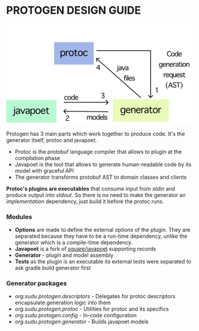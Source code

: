 PROTOGEN DESIGN GUIDE
=====================

![Architecture](architecture.svg)

Protogen has 3 main parts which work together to produce code. It's the generator itself, protoc and javapoet.

* Protoc is the protobuf language compiler that allows to plugin at the compilation phase
* Javapoet is the tool that allows to generate human-readable code by its model with graceful API
* The generator transforms protobuf AST to domain classes and clients

**Protoc's plugins are executables** that consume input from _stdin_ and produce output into _stdout_. So there is
no need to make the generator an _implementation_ dependency, just build it before the protoc runs.

### Modules

* **Options** are made to define the external options of the plugin. They are separated because they have to be
  a run-time dependency, unlike the generator which is a compile-time dependency.
* **Javapoet** is a fork of [square/javapoet](https://github.com/square/javapoet) supporting records
* **Generator** - plugin and model assembly
* **Tests** as the plugin is an executable its external tests were separated to ask gradle build generator first

### Generator packages

* _org.sudu.protogen.descriptors_ - Delegates for protoc descriptors encapsulate generation logic into them
* _org.sudu.protogen.protoc_ - Utilities for protoc and its specifics
* _org.sudu.protogen.config_ - In-code configuration
* _org.sudu.protogen.generator_ - Builds javapoet models
